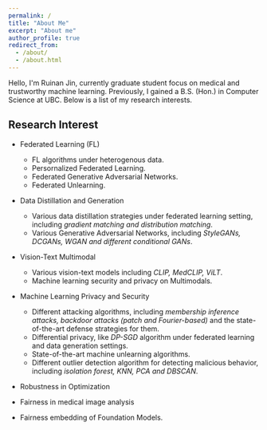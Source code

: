 ```yaml
---
permalink: /
title: "About Me"
excerpt: "About me"
author_profile: true
redirect_from: 
  - /about/
  - /about.html
---
```


Hello, I'm Ruinan Jin, currently graduate student focus on medical and trustworthy machine learning. Previously, I gained a B.S. (Hon.) in Computer Science at UBC. Below is a list of my research interests.

## Research Interest
* Federated Learning (FL)
  * FL algorithms under heterogenous data.
  * Persornalized Federated Learning. 
  * Federated Generative Adversarial Networks.
  * Federated Unlearning.

* Data Distillation and Generation
  * Various data distillation strategies under federated learning setting, including *gradient matching and distribution matching*.
  * Various Generative Adversarial Networks, including *StyleGANs, DCGANs, WGAN and different conditional GANs*.

* Vision-Text Multimodal
  * Various vision-text models including *CLIP, MedCLIP, ViLT*.
  * Machine learning security and privacy on Multimodals.

* Machine Learning Privacy and Security
  * Different attacking algorithms, including *membership inference attacks, backdoor attacks (patch and Fourier-based)* and the state-of-the-art defense strategies for them.
  * Differential privacy, like *DP-SGD* algorithm under federated learning and data generation settings.
  * State-of-the-art machine unlearning algorithms. 
  * Different outlier detection algorithm for detecting malicious behavior, including *isolation forest, KNN, PCA and DBSCAN*.

* Robustness in Optimization
 * Fairness in medical image analysis
 * Fairness embedding of Foundation Models.